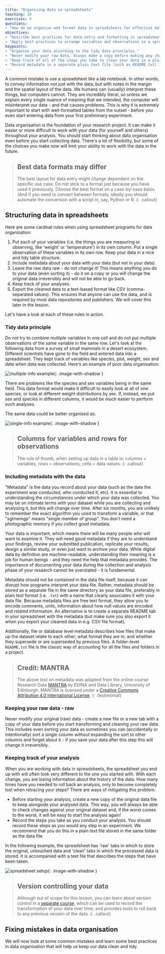 ```yaml
---
title: "Organising data in spreadsheets"
teaching: 20
exercises: 0
questions:
- "How do we organise and format data in spreadsheets for effective data use?"
objectives:
- "Describe best practices for data entry and formatting in spreadsheets."
- "Apply best practices to arrange variables and observations in a spreadsheet."
keypoints:
- "Organise your data according to the tidy data principles."
- "Never modify your raw data. Always make a copy before making any changes."
- "Keep track of all of the steps you take to clean your data in a plain text file."
- "Record metadata in a separate plain text file (such as README.txt) in your project root folder or folder with data."
---
```


A common mistake is use a spreadsheet like a lab notebook. In other words,
to convey information not just with the data, but with notes in the margin and the spatial layout of the data.
We humans can (usually) interpret these things, but computers cannot. They are incredibly literal, so unless we explain
every single nuance of meaning that we intended, the computer will misinterpret our data - and that causes problems. This is why it is extremely important to start with well-formatted
tables from the outset - before you even start entering data from your first preliminary experiment.

Data organisation is the foundation of your research project. It can make it easier or more difficult
to work with your data (for yourself and others) throughout your analysis. You should start
thinking about data organisation even before you start collecting data. There's a lot of flexibility, but some of the
choices you make now will limit your ability to work with the data in the future.

> ## Best data formats may differ
> The best layout for data entry might change dependent on the specific use case. Do not stick to a format just because
> you have used it previously. Choose the best format on a case-by-case basis. (And if you need to convert 
> between formats, ideally you should automate the conversion with a script in, say, Python or R.
{: .callout}

## Structuring data in spreadsheets

Here are some cardinal rules when using spreadsheet programs for data organisation:

1. Put each of your variables (i.e. the things you are measuring or observing, like 'weight' or 'temperature') in its own column. Put a single observation of these variables in its own row. Keep your data in a nice and tidy table structure.
2. Include metadata about your data with your data (but not in your data).
3. Leave the raw data raw - do not change it! This means anything you do to your data (even sorting it) - do it on a copy or you will change the original data irreversibly and will not be able to go back.
4. Keep track of your analyses. 
5. Export the cleaned data to a text-based format like CSV (comma-separated values). This
   ensures that anyone can use the data, and is required by
   most data repositories and publishers. We will cover this later in the lesson.

Let's have a look at each of these rules in action.
             
### Tidy data principle

Do not try to combine multiple variables in one cell and do not put multiple observations of the same variable in the same row. 
Let's look at the following data from a survey of small mammals in a desert
ecosystem. Different scientists have gone to the field and entered data into a spreadsheet. They kept track of variables
like species, plot, weight, sex and date when data was collected. Here's an example of poor data organisation:

![multiple-info example](../fig/multiple-info.png){: .image-with-shadow }

There are problems like the species and sex variables being in the same field. This data format would make it difficult
to easily look at all of one species, or look at different weight distributions by sex. If, instead, we put sex and
species in different columns, it would be much easier to perform such analyses.

The same data could be better organised as:

![single-info example](../fig/single-info.png){: .image-with-shadow }

> ## Columns for variables and rows for observations
> The rule of thumb, when setting up data in a table is: columns = variables, rows = observations, cells = data values.
{: .callout}

### <a name="metadata"></a> Including metadata with the data

"Metadata" is the data you record about your data (such as the date the experiment was conducted, who conducted it, etc). It
is essential to understanding the circumstances under which your data was collected. You may be on intimate terms with
your dataset while you are collecting and analysing it, but this will change over time. After six months, you are
unlikely to remember the exact algorithm you used to transform a variable, or that "sglmemgp" means "single member of
group". You don't need a photographic memory if you collect good metadata.

Your data is important, which means there will be many people who will want to examine it. They will need good metadata if they
are to understand your findings, review your submitted publication, replicate your results, design a similar study, or
even just want to archive your data. While digital data by definition are machine-readable, understanding their meaning
is a job for human beings - and they need the help that metadata provides. The importance of documenting your data
during the collection and analysis phase of your research cannot be overstated - it is fundamental.

Metadata should not be contained in the data file itself, because it can disrupt how programs interpret your data file.
Rather, metadata should be stored as a separate file in the same directory as your data file, preferably in plain text
format (i.e. `.txt`) with a name that clearly associates it with your data file. Because metadata files are free text format,
they allow you to encode comments, units, information about how null values are encoded and related information. 
An alternative is to create a separate README tab in your spreadsheet with the metadata (but make sure you also export it when you export your cleaned data in e.g. CSV file format).

Additionally, file or database level metadata describes how files that make up the dataset relate to each other; what format they are
in; and whether they supersede or are superseded by previous files. A folder-level `README.txt` file is the classic way of accounting for
all the files and folders in a project.

> ## Credit: MANTRA
> The above text on metadata was adapted from the online course Research Data [MANTRA](http://datalib.edina.ac.uk/mantra) by EDINA and Data Library, University of Edinburgh. MANTRA is licensed under a [Creative Commons Attribution 4.0 International License](https://creativecommons.org/licenses/by/4.0/).
{: .testimonial}

### Keeping your raw data - raw
Never modify your original (raw) data - create a new file or a new tab with a copy of your data before you start 
transforming and cleaning your raw data. This includes even sorting your data as sometimes you can (accidentally or intentionally) 
sort a single column without expanding the sort to other columns and forget about it - if you save your data after this 
step this will change it irreversibly.

### Keeping track of your analysis

When you are working with data in spreadsheets, the spreadsheet you end up with will often look very different to the one
you started with. With each change, you are losing information about the history of the data. How many times have you
needed to roll back an analysis, only to become completely lost when retracing your steps? There are ways of mitigating
this problem:

- Before starting your analysis, create a new copy of the original data file to keep alongside your analysed data. This
  way, you will always be able to check changes against your original dataset and, if the worst comes to the worst, it
  will be easy to start the analysis again!
- Record the steps you take as you conduct your analysis. You should record
  these steps as you would any step in an experiment. We recommend that you
  do this in a plain text file stored in the same folder as the data file.

In the following example, the spreadsheet has 'raw' tabs in which to store the original, untouched data and 'clean'
tabs in which the processed data is stored. It is accompanied with a text file that describes the steps that have been
taken.

![spreadsheet setup](../fig/spreadsheet-setup-updated.png){: .image-with-shadow }

> ## Version controlling your data
> Although out of scope for this lesson, you can learn about version control in a [separate course](https://southampton-rsg.github.io/swc-git-novice/),
> which can be used to
> record the transformation of your data over time, and provides tools to roll back to any previous version of the data.
{: .callout}

## Fixing mistakes in data organisation

We will now look at some common mistakes and learn some best practices in data organisation that will help us keep our data clean and tidy.

